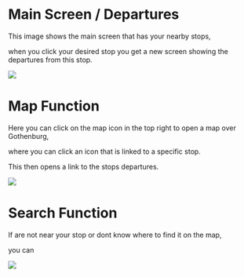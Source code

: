# Main Screen / Departures


This image shows the main screen that has your nearby stops,

when you click your desired stop you get a new screen showing the departures from this stop.


![](https://im7.ezgif.com/tmp/ezgif-7-d711097de08e.gif)


# Map Function


Here you can click on the map icon in the top right to open a map over Gothenburg,

where you can click an icon that is linked to a specific stop. 

This then opens a link to the stops departures.


![](https://im7.ezgif.com/tmp/ezgif-7-857918a4635b.gif)


# Search Function

If are not near your stop or dont know where to find it on the map,

you can 

![](https://im7.ezgif.com/tmp/ezgif-7-d711097de08e.gif)
